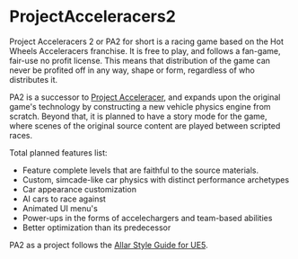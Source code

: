 # ProjectAcceleracers2
 
Project Acceleracers 2 or PA2 for short is a racing game based on the Hot Wheels Acceleracers franchise. It is free to play, and follows a fan-game, fair-use no profit license. This means that distribution of the game can never be profited off in any way, shape or form, regardless of who distributes it.

PA2 is a successor to [Project Acceleracer](https://ingmarmatthis.nl/project-acceleracer/about.html), and expands upon the original game's technology by constructing a new vehicle physics engine from scratch. Beyond that, it is planned to have a story mode for the game, where scenes of the original source content are played between scripted races.

Total planned features list:
- Feature complete levels that are faithful to the source materials.
- Custom, simcade-like car physics with distinct performance archetypes
- Car appearance customization
- AI cars to race against
- Animated UI menu's
- Power-ups in the forms of accelechargers and team-based abilities
- Better optimization than its predecessor

PA2 as a project follows the [Allar Style Guide for UE5](https://github.com/Allar/ue5-style-guide).
